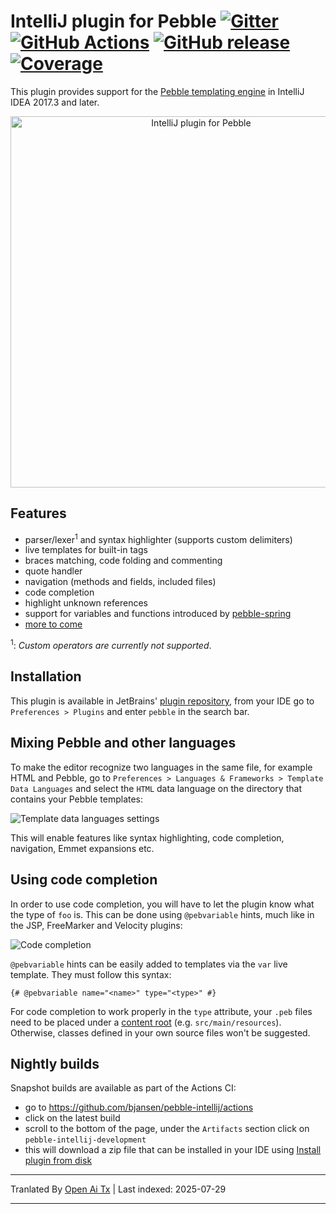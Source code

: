 # IntelliJ plugin for Pebble [![Gitter](https://badges.gitter.im/bjansen/pebble-intellij.svg)](https://gitter.im/bjansen/pebble-intellij) [![GitHub Actions](https://github.com/bjansen/pebble-intellij/workflows/Java%20CI/badge.svg?branch=master)](https://github.com/bjansen/pebble-intellij/actions) [![GitHub release](https://img.shields.io/github/release/bjansen/pebble-intellij.svg)](https://plugins.jetbrains.com/plugin/9407-pebble) [![Coverage](https://sonarcloud.io/api/project_badges/measure?project=pebble-intellij&metric=coverage)](https://sonarcloud.io/dashboard?id=pebble-intellij)

This plugin provides support for the [Pebble templating engine](https://github.com/PebbleTemplates/pebble) in 
IntelliJ IDEA 2017.3 and later.

<p align="center">
  <img src="https://github.com/bjansen/pebble-intellij/raw/master/images/plugin.png" 
       width="594" alt="IntelliJ plugin for Pebble"/>
<p>

## Features

* parser/lexer<sup>1</sup> and syntax highlighter (supports custom delimiters)
* live templates for built-in tags
* braces matching, code folding and commenting
* quote handler
* navigation (methods and fields, included files)
* code completion
* highlight unknown references
* support for variables and functions introduced by [pebble-spring](https://github.com/PebbleTemplates/pebble/wiki/spring-integration)
* [more to come](https://github.com/bjansen/pebble-intellij/issues?utf8=%E2%9C%93&q=is%3Aissue%20is%3Aopen%20label%3At-feature)

<sup>1</sup>: *Custom operators are currently not supported*.

## Installation

This plugin is available in JetBrains' [plugin repository](https://plugins.jetbrains.com/idea/plugin/9407-pebble),
from your IDE go to `Preferences > Plugins` and enter `pebble` in the search bar.

## Mixing Pebble and other languages

To make the editor recognize two languages in the same file, for example HTML 
and Pebble, go to `Preferences > Languages & Frameworks > Template Data Languages`
and select the `HTML` data language on the directory that contains your Pebble
templates:

![Template data languages settings](https://raw.githubusercontent.com/bjansen/pebble-intellij/master/images/settings.png)

This will enable features like syntax highlighting, code completion, navigation,
Emmet expansions etc.

## Using code completion

In order to use code completion, you will have to let the plugin know what the type
of `foo` is. This can be done using `@pebvariable` hints, much like in the JSP, FreeMarker
and Velocity plugins:

![Code completion](https://raw.githubusercontent.com/bjansen/pebble-intellij/master/images/completion.png)

`@pebvariable` hints can be easily added to templates via the `var` live template. They must
follow this syntax:

    {# @pebvariable name="<name>" type="<type>" #}

For code completion to work properly in the `type` attribute, your `.peb` files need to be placed
under a [content root](https://www.jetbrains.com/help/idea/content-roots.html) (e.g. `src/main/resources`).
Otherwise, classes defined in your own source files won't be suggested.

## Nightly builds

Snapshot builds are available as part of the Actions CI:
 * go to https://github.com/bjansen/pebble-intellij/actions
 * click on the latest build
 * scroll to the bottom of the page, under the `Artifacts` section click on `pebble-intellij-development`
 * this will download a zip file that can be installed in your IDE using [Install plugin from disk](https://www.jetbrains.com/help/idea/managing-plugins.html#install_plugin_from_disk)


---

Tranlated By [Open Ai Tx](https://github.com/OpenAiTx/OpenAiTx) | Last indexed: 2025-07-29

---